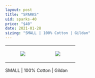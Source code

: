 ```yaml
---
layout: post
title: "SPARKS"
uid: sparks-40
price: "$40"
date: 2021-01-28
sizing: "SMALL | 100% Cotton | Gildan"
---
```




<table style="width:100%;"><tr><td style="vertical-align:top;">
      <figure class="tmblr-full" data-orig-height="2048" data-orig-width="1365" data-orig-src="https://concertshirts.netlify.app/shirts/0478/0478-01.jpg"><img src="https://64.media.tumblr.com/4e9be0e741438bc566e26ebd9715c822/48467bae67f7f47e-15/s540x810/6449b9b5e685f5228b7669f8f67168432887ea85.jpg" data-orig-height="2048" data-orig-width="1365" data-orig-src="https://concertshirts.netlify.app/shirts/0478/0478-01.jpg"/></figure></td>
    <td style="vertical-align:top;">
      <figure class="tmblr-full" data-orig-height="2048" data-orig-width="1365" data-orig-src="https://concertshirts.netlify.app/shirts/0478/0478-02.jpg"><img src="https://64.media.tumblr.com/5030f56a2f17310e0e3c563839ec4c01/48467bae67f7f47e-ca/s540x810/1ed25927278065f7bdf18ea307adce41a2619e10.jpg" data-orig-height="2048" data-orig-width="1365" data-orig-src="https://concertshirts.netlify.app/shirts/0478/0478-02.jpg"/></figure></td>
  </tr></table><p>
  SMALL | 100% Cotton | Gildan
</p>
